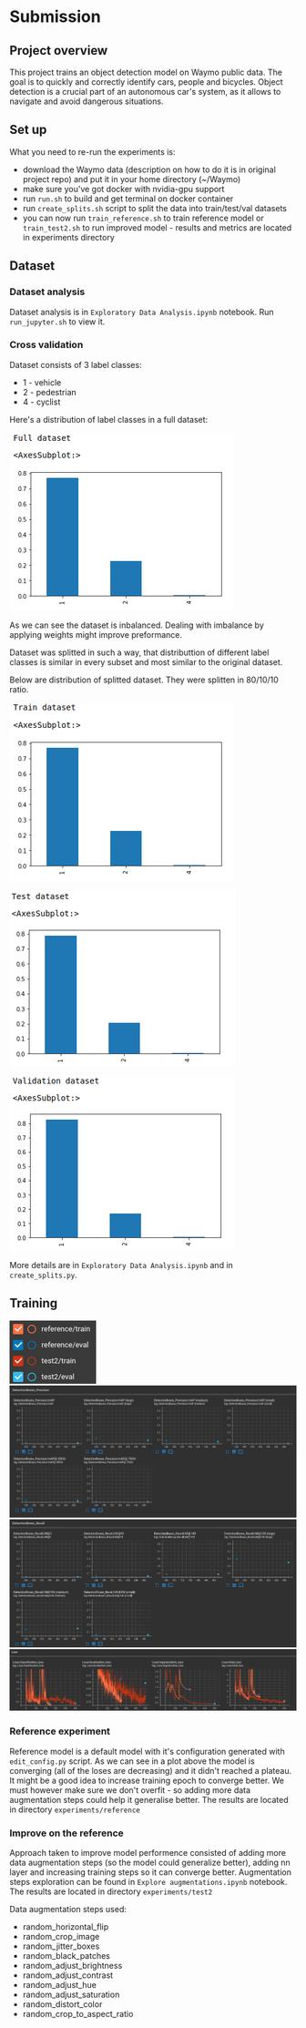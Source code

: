 # Submission

## Project overview

This project trains an object detection model on Waymo public data. The goal is to quickly and correctly identify cars, people and bicycles.
Object detection is a crucial part of an autonomous car's system, as it allows to navigate and avoid dangerous situations.

## Set up

What you need to re-run the experiments is: 
* download the Waymo data (description on how to do it is in original project repo) and put it in your home directory (~/Waymo) 
* make sure you've got docker with nvidia-gpu support
* run `run.sh` to build and get terminal on docker container
* run `create_splits.sh` script to split the data into train/test/val datasets
* you can now run `train_reference.sh` to train reference model or `train_test2.sh` to run improved model - results and metrics are located in experiments directory

## Dataset

### Dataset analysis

Dataset analysis is in `Exploratory Data Analysis.ipynb` notebook. Run `run_jupyter.sh` to view it.

### Cross validation

Dataset consists of 3 label classes:
* 1 - vehicle
* 2 - pedestrian
* 4 - cyclist


Here's a distribution of label classes in a full dataset:

![full_distro](img/full_distro.png)

As we can see the dataset is inbalanced. Dealing with imbalance by applying weights might improve preformance.

Dataset was splitted in such a way, that distributtion of different label classes is similar in every subset and most similar to the original dataset. 

Below are distribution of splitted dataset. They were splitten in 80/10/10 ratio.


![train_distro](img/train_distro.png)


![test_distro](img/test_distro.png)


![val_distro](img/val_distro.png)


More details are in `Exploratory Data Analysis.ipynb` and in `create_splits.py`.

## Training

![legend](img/legend.png)
![precission](img/detectionboxes_precission.png)
![recall](img/detectionboxes_recall.png)
![losses](img/losses.png)



### Reference experiment

Reference model is a default model with it's configuration generated with `edit_config.py` script.
As we can see in a plot above the model is converging (all of the loses are decreasing) and it didn't reached a plateau. 
It might be a good idea to increase training epoch to converge better. 
We must however make sure we don't overfit - so adding more data augmentation steps could help it generalise better.
The results are located in directory `experiments/reference`


### Improve on the reference

Approach taken to improve model performence consisted of adding more data augmentation steps (so the model could generalize better), adding nn layer and increasing training steps so it can converge better.
Augmentation steps exploration can be found in `Explore augmentations.ipynb` notebook.
The results are located in directory `experiments/test2`

Data augmentation steps used:
* random_horizontal_flip
* random_crop_image
* random_jitter_boxes
* random_black_patches
* random_adjust_brightness
* random_adjust_contrast
* random_adjust_hue
* random_adjust_saturation
* random_distort_color
* random_crop_to_aspect_ratio
